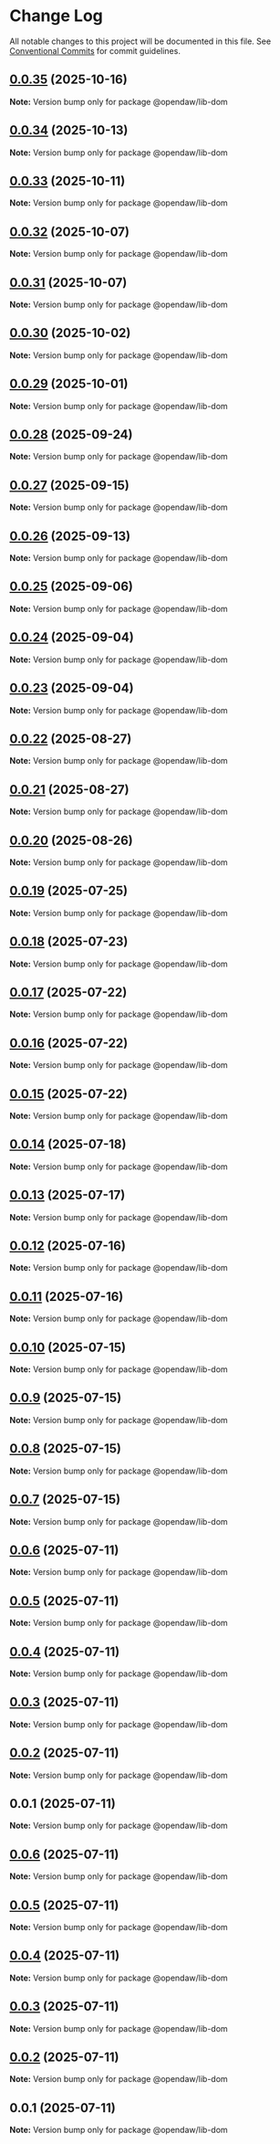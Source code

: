 # Change Log

All notable changes to this project will be documented in this file.
See [Conventional Commits](https://conventionalcommits.org) for commit guidelines.

## [0.0.35](https://github.com/andremichelle/openDAW/compare/@opendaw/lib-dom@0.0.34...@opendaw/lib-dom@0.0.35) (2025-10-16)

**Note:** Version bump only for package @opendaw/lib-dom

## [0.0.34](https://github.com/andremichelle/openDAW/compare/@opendaw/lib-dom@0.0.33...@opendaw/lib-dom@0.0.34) (2025-10-13)

**Note:** Version bump only for package @opendaw/lib-dom

## [0.0.33](https://github.com/andremichelle/openDAW/compare/@opendaw/lib-dom@0.0.32...@opendaw/lib-dom@0.0.33) (2025-10-11)

**Note:** Version bump only for package @opendaw/lib-dom

## [0.0.32](https://github.com/andremichelle/openDAW/compare/@opendaw/lib-dom@0.0.31...@opendaw/lib-dom@0.0.32) (2025-10-07)

**Note:** Version bump only for package @opendaw/lib-dom

## [0.0.31](https://github.com/andremichelle/openDAW/compare/@opendaw/lib-dom@0.0.30...@opendaw/lib-dom@0.0.31) (2025-10-07)

**Note:** Version bump only for package @opendaw/lib-dom

## [0.0.30](https://github.com/andremichelle/openDAW/compare/@opendaw/lib-dom@0.0.29...@opendaw/lib-dom@0.0.30) (2025-10-02)

**Note:** Version bump only for package @opendaw/lib-dom

## [0.0.29](https://github.com/andremichelle/openDAW/compare/@opendaw/lib-dom@0.0.28...@opendaw/lib-dom@0.0.29) (2025-10-01)

**Note:** Version bump only for package @opendaw/lib-dom

## [0.0.28](https://github.com/andremichelle/openDAW/compare/@opendaw/lib-dom@0.0.27...@opendaw/lib-dom@0.0.28) (2025-09-24)

**Note:** Version bump only for package @opendaw/lib-dom

## [0.0.27](https://github.com/andremichelle/openDAW/compare/@opendaw/lib-dom@0.0.26...@opendaw/lib-dom@0.0.27) (2025-09-15)

**Note:** Version bump only for package @opendaw/lib-dom

## [0.0.26](https://github.com/andremichelle/openDAW/compare/@opendaw/lib-dom@0.0.25...@opendaw/lib-dom@0.0.26) (2025-09-13)

**Note:** Version bump only for package @opendaw/lib-dom

## [0.0.25](https://github.com/andremichelle/openDAW/compare/@opendaw/lib-dom@0.0.24...@opendaw/lib-dom@0.0.25) (2025-09-06)

**Note:** Version bump only for package @opendaw/lib-dom

## [0.0.24](https://github.com/andremichelle/openDAW/compare/@opendaw/lib-dom@0.0.23...@opendaw/lib-dom@0.0.24) (2025-09-04)

**Note:** Version bump only for package @opendaw/lib-dom

## [0.0.23](https://github.com/andremichelle/openDAW/compare/@opendaw/lib-dom@0.0.22...@opendaw/lib-dom@0.0.23) (2025-09-04)

**Note:** Version bump only for package @opendaw/lib-dom

## [0.0.22](https://github.com/andremichelle/openDAW/compare/@opendaw/lib-dom@0.0.21...@opendaw/lib-dom@0.0.22) (2025-08-27)

**Note:** Version bump only for package @opendaw/lib-dom

## [0.0.21](https://github.com/andremichelle/openDAW/compare/@opendaw/lib-dom@0.0.20...@opendaw/lib-dom@0.0.21) (2025-08-27)

**Note:** Version bump only for package @opendaw/lib-dom

## [0.0.20](https://github.com/andremichelle/openDAW/compare/@opendaw/lib-dom@0.0.19...@opendaw/lib-dom@0.0.20) (2025-08-26)

**Note:** Version bump only for package @opendaw/lib-dom

## [0.0.19](https://github.com/andremichelle/openDAW/compare/@opendaw/lib-dom@0.0.18...@opendaw/lib-dom@0.0.19) (2025-07-25)

**Note:** Version bump only for package @opendaw/lib-dom

## [0.0.18](https://github.com/andremichelle/openDAW/compare/@opendaw/lib-dom@0.0.17...@opendaw/lib-dom@0.0.18) (2025-07-23)

**Note:** Version bump only for package @opendaw/lib-dom

## [0.0.17](https://github.com/andremichelle/openDAW/compare/@opendaw/lib-dom@0.0.16...@opendaw/lib-dom@0.0.17) (2025-07-22)

**Note:** Version bump only for package @opendaw/lib-dom

## [0.0.16](https://github.com/andremichelle/openDAW/compare/@opendaw/lib-dom@0.0.15...@opendaw/lib-dom@0.0.16) (2025-07-22)

**Note:** Version bump only for package @opendaw/lib-dom

## [0.0.15](https://github.com/andremichelle/openDAW/compare/@opendaw/lib-dom@0.0.14...@opendaw/lib-dom@0.0.15) (2025-07-22)

**Note:** Version bump only for package @opendaw/lib-dom

## [0.0.14](https://github.com/andremichelle/openDAW/compare/@opendaw/lib-dom@0.0.13...@opendaw/lib-dom@0.0.14) (2025-07-18)

**Note:** Version bump only for package @opendaw/lib-dom

## [0.0.13](https://github.com/andremichelle/openDAW/compare/@opendaw/lib-dom@0.0.12...@opendaw/lib-dom@0.0.13) (2025-07-17)

**Note:** Version bump only for package @opendaw/lib-dom

## [0.0.12](https://github.com/andremichelle/openDAW/compare/@opendaw/lib-dom@0.0.11...@opendaw/lib-dom@0.0.12) (2025-07-16)

**Note:** Version bump only for package @opendaw/lib-dom

## [0.0.11](https://github.com/andremichelle/openDAW/compare/@opendaw/lib-dom@0.0.10...@opendaw/lib-dom@0.0.11) (2025-07-16)

**Note:** Version bump only for package @opendaw/lib-dom

## [0.0.10](https://github.com/andremichelle/openDAW/compare/@opendaw/lib-dom@0.0.9...@opendaw/lib-dom@0.0.10) (2025-07-15)

**Note:** Version bump only for package @opendaw/lib-dom

## [0.0.9](https://github.com/andremichelle/openDAW/compare/@opendaw/lib-dom@0.0.8...@opendaw/lib-dom@0.0.9) (2025-07-15)

**Note:** Version bump only for package @opendaw/lib-dom

## [0.0.8](https://github.com/andremichelle/openDAW/compare/@opendaw/lib-dom@0.0.7...@opendaw/lib-dom@0.0.8) (2025-07-15)

**Note:** Version bump only for package @opendaw/lib-dom

## [0.0.7](https://github.com/andremichelle/openDAW/compare/@opendaw/lib-dom@0.0.6...@opendaw/lib-dom@0.0.7) (2025-07-15)

**Note:** Version bump only for package @opendaw/lib-dom

## [0.0.6](https://github.com/andremichelle/openDAW/compare/@opendaw/lib-dom@0.0.5...@opendaw/lib-dom@0.0.6) (2025-07-11)

**Note:** Version bump only for package @opendaw/lib-dom

## [0.0.5](https://github.com/andremichelle/openDAW/compare/@opendaw/lib-dom@0.0.4...@opendaw/lib-dom@0.0.5) (2025-07-11)

**Note:** Version bump only for package @opendaw/lib-dom

## [0.0.4](https://github.com/andremichelle/openDAW/compare/@opendaw/lib-dom@0.0.3...@opendaw/lib-dom@0.0.4) (2025-07-11)

**Note:** Version bump only for package @opendaw/lib-dom

## [0.0.3](https://github.com/andremichelle/openDAW/compare/@opendaw/lib-dom@0.0.2...@opendaw/lib-dom@0.0.3) (2025-07-11)

**Note:** Version bump only for package @opendaw/lib-dom

## [0.0.2](https://github.com/andremichelle/openDAW/compare/@opendaw/lib-dom@0.0.1...@opendaw/lib-dom@0.0.2) (2025-07-11)

**Note:** Version bump only for package @opendaw/lib-dom

## 0.0.1 (2025-07-11)

**Note:** Version bump only for package @opendaw/lib-dom

## [0.0.6](https://github.com/andremichelle/opendaw-turbo/compare/@opendaw/lib-dom@0.0.5...@opendaw/lib-dom@0.0.6) (2025-07-11)

**Note:** Version bump only for package @opendaw/lib-dom

## [0.0.5](https://github.com/andremichelle/opendaw-turbo/compare/@opendaw/lib-dom@0.0.4...@opendaw/lib-dom@0.0.5) (2025-07-11)

**Note:** Version bump only for package @opendaw/lib-dom

## [0.0.4](https://github.com/andremichelle/opendaw-turbo/compare/@opendaw/lib-dom@0.0.3...@opendaw/lib-dom@0.0.4) (2025-07-11)

**Note:** Version bump only for package @opendaw/lib-dom

## [0.0.3](https://github.com/andremichelle/opendaw-turbo/compare/@opendaw/lib-dom@0.0.2...@opendaw/lib-dom@0.0.3) (2025-07-11)

**Note:** Version bump only for package @opendaw/lib-dom

## [0.0.2](https://github.com/andremichelle/opendaw-turbo/compare/@opendaw/lib-dom@0.0.1...@opendaw/lib-dom@0.0.2) (2025-07-11)

**Note:** Version bump only for package @opendaw/lib-dom

## 0.0.1 (2025-07-11)

**Note:** Version bump only for package @opendaw/lib-dom
